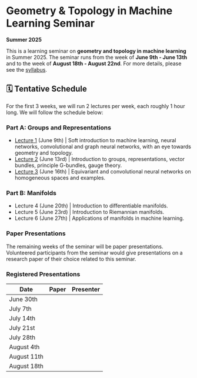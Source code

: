 # Geometry & Topology in Machine Learning Seminar
**Summer 2025**  

This is a learning seminar on **geometry and topology in machine learning** in Summer 2025. The seminar runs from the week of **June 9th - June 13th** and to the week of **August 18th - August 22nd**. For more details, please see the [syllabus](syllabus.pdf).

## 🗓️ Tentative Schedule

For the first 3 weeks, we will run 2 lectures per week, each roughly 1 hour long. We will follow the schedule below:
### Part A: Groups and Representations
- [Lecture 1](lectures/lecture_1.pdf) (June 9th) | Soft introduction to machine learning, neural networks, convolutional and graph neural networks, with an eye towards geometry and topology.
- [Lecture 2](lectures/lecture_2.pdf) (June 13rd) | Introduction to groups, representations, vector bundles, principle G-bundles, gauge theory.
- [Lecture 3](lectures/lecture_3.pdf) (June 16th) | Equivariant and convolutional neural networks on homogeneous spaces and examples.

### Part B: Manifolds
- Lecture 4 (June 20th) | Introduction to differentiable manifolds.
- Lecture 5 (June 23rd) | Introduction to Riemannian manifolds.
- Lecture 6 (June 27th) | Applications of manifolds in machine learning.

### Paper Presentations

The remaining weeks of the seminar will be paper presentations. Volunteered participants from the seminar would give presentations on a research paper of their choice related to this seminar.

### Registered Presentations

| Date    | Paper | Presenter |
| -------- | ------- |------- |
| June 30th|||
| July 7th|||
| July 14th|||
| July 21st|||
| July 28th|||
| August 4th|||
| August 11th|||
| August 18th|||
